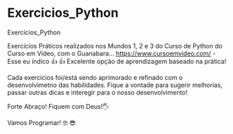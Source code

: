 # Exercicios_Python
 Exercícios_Python

Exercícios Práticos realizados nos Mundos 1, 2 e 3 do Curso de Python do Curso em Vídeo, com o Guanabara...
https://www.cursoemvideo.com/ - Esse eu indico :+1:
:thumbsup:
Excelente opção de aprendizagem baseado na prática!

Cada exercícios foi/está sendo aprimorado e refinado com o desenvolvimetno das habilidades.
Fique a vontade para sugerir melhorias, passar outras dicas e interegir para o nosso desenvolvimento!

Forte Abraço! Fiquem com Deus!:raised_hand_with_fingers_splayed:

Vamos Programar! :nerd_face: :sunglasses:
